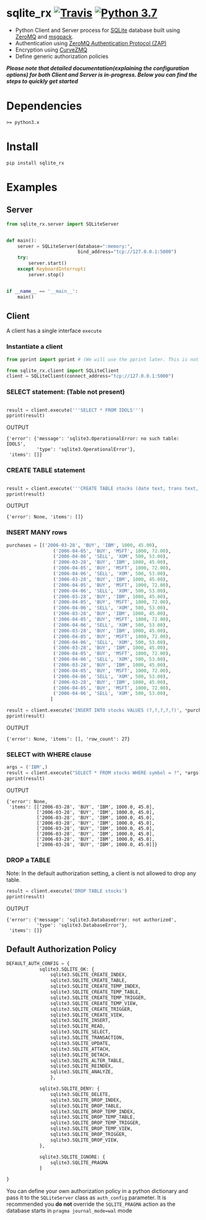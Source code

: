 # sqlite_rx [![Travis](https://travis-ci.org/aosingh/lexpy.svg?branch=master)](https://travis-ci.org/aosingh/sqlite_rx) [![Python 3.7](https://img.shields.io/badge/python-3.7-blue.svg)](https://www.python.org/downloads/release/python-370/)

- Python Client and Server process for [SQLite](https://www.sqlite.org/index.html) database built using [ZeroMQ](http://zguide.zeromq.org/page:all) and [msgpack](https://msgpack.org/index.html).
- Authentication using [ZeroMQ Authentication Protocol (ZAP)](https://rfc.zeromq.org/spec:27/ZAP/)
- Encryption using [CurveZMQ](http://curvezmq.org/)
- Define generic authorization policies


***Please note that detailed documentation(explaining the configuration options) for both Client and Server is in-progress. 
Below you can find the steps to quickly get started***

# Dependencies
    
    >= python3.x

# Install
```commandline
pip install sqlite_rx
```

# Examples

## Server

```python
from sqlite_rx.server import SQLiteServer


def main():
    server = SQLiteServer(database=":memory:",
                          bind_address="tcp://127.0.0.1:5000")
    try:
        server.start()
    except KeyboardInterrupt:
        server.stop()


if __name__ == '__main__':
    main()
```

## Client

A client has a single interface ``execute``

### Instantiate a client

```python
from pprint import pprint # (We will use the pprint later. This is not needed to instantiate an SQLite Client)

from sqlite_rx.client import SQLiteClient
client = SQLiteClient(connect_address="tcp://127.0.0.1:5000")
```

### SELECT statement: (Table not present)
```python

result = client.execute('''SELECT * FROM IDOLS''')
pprint(result)

```
OUTPUT
```text
{'error': {'message': 'sqlite3.OperationalError: no such table: IDOLS',
           'type': 'sqlite3.OperationalError'},
 'items': []}
```

### CREATE TABLE statement

```python

result = client.execute('''CREATE TABLE stocks (date text, trans text, symbol text, qty real, price real)''')
pprint(result)
```
OUTPUT
```text
{'error': None, 'items': []}
```


### INSERT MANY rows

```python
purchases = [('2006-03-28', 'BUY', 'IBM', 1000, 45.00),
                 ('2006-04-05', 'BUY', 'MSFT', 1000, 72.00),
                 ('2006-04-06', 'SELL', 'XOM', 500, 53.00),
                 ('2006-03-28', 'BUY', 'IBM', 1000, 45.00),
                 ('2006-04-05', 'BUY', 'MSFT', 1000, 72.00),
                 ('2006-04-06', 'SELL', 'XOM', 500, 53.00),
                 ('2006-03-28', 'BUY', 'IBM', 1000, 45.00),
                 ('2006-04-05', 'BUY', 'MSFT', 1000, 72.00),
                 ('2006-04-06', 'SELL', 'XOM', 500, 53.00),
                 ('2006-03-28', 'BUY', 'IBM', 1000, 45.00),
                 ('2006-04-05', 'BUY', 'MSFT', 1000, 72.00),
                 ('2006-04-06', 'SELL', 'XOM', 500, 53.00),
                 ('2006-03-28', 'BUY', 'IBM', 1000, 45.00),
                 ('2006-04-05', 'BUY', 'MSFT', 1000, 72.00),
                 ('2006-04-06', 'SELL', 'XOM', 500, 53.00),
                 ('2006-03-28', 'BUY', 'IBM', 1000, 45.00),
                 ('2006-04-05', 'BUY', 'MSFT', 1000, 72.00),
                 ('2006-04-06', 'SELL', 'XOM', 500, 53.00),
                 ('2006-03-28', 'BUY', 'IBM', 1000, 45.00),
                 ('2006-04-05', 'BUY', 'MSFT', 1000, 72.00),
                 ('2006-04-06', 'SELL', 'XOM', 500, 53.00),
                 ('2006-03-28', 'BUY', 'IBM', 1000, 45.00),
                 ('2006-04-05', 'BUY', 'MSFT', 1000, 72.00),
                 ('2006-04-06', 'SELL', 'XOM', 500, 53.00),
                 ('2006-03-28', 'BUY', 'IBM', 1000, 45.00),
                 ('2006-04-05', 'BUY', 'MSFT', 1000, 72.00),
                 ('2006-04-06', 'SELL', 'XOM', 500, 53.00),
                ]

result = client.execute('INSERT INTO stocks VALUES (?,?,?,?,?)', *purchases, execute_many=True)
pprint(result)

```
OUTPUT

```text
{'error': None, 'items': [], 'row_count': 27}
```

### SELECT with WHERE clause
```python
args = ('IBM',)
result = client.execute("SELECT * FROM stocks WHERE symbol = ?", *args)
pprint(result)

```
OUTPUT

```text
{'error': None,
 'items': [['2006-03-28', 'BUY', 'IBM', 1000.0, 45.0],
           ['2006-03-28', 'BUY', 'IBM', 1000.0, 45.0],
           ['2006-03-28', 'BUY', 'IBM', 1000.0, 45.0],
           ['2006-03-28', 'BUY', 'IBM', 1000.0, 45.0],
           ['2006-03-28', 'BUY', 'IBM', 1000.0, 45.0],
           ['2006-03-28', 'BUY', 'IBM', 1000.0, 45.0],
           ['2006-03-28', 'BUY', 'IBM', 1000.0, 45.0],
           ['2006-03-28', 'BUY', 'IBM', 1000.0, 45.0]]}
```

### DROP a TABLE

Note: In the default authorization setting, a client is not allowed to drop any table.

```python
result = client.execute('DROP TABLE stocks')
pprint(result)
```

OUTPUT

```text
{'error': {'message': 'sqlite3.DatabaseError: not authorized',
           'type': 'sqlite3.DatabaseError'},
 'items': []}
```

## Default Authorization Policy


```python
DEFAULT_AUTH_CONFIG = {
            sqlite3.SQLITE_OK: {
                sqlite3.SQLITE_CREATE_INDEX,
                sqlite3.SQLITE_CREATE_TABLE,
                sqlite3.SQLITE_CREATE_TEMP_INDEX,
                sqlite3.SQLITE_CREATE_TEMP_TABLE,
                sqlite3.SQLITE_CREATE_TEMP_TRIGGER,
                sqlite3.SQLITE_CREATE_TEMP_VIEW,
                sqlite3.SQLITE_CREATE_TRIGGER,
                sqlite3.SQLITE_CREATE_VIEW,
                sqlite3.SQLITE_INSERT,
                sqlite3.SQLITE_READ,
                sqlite3.SQLITE_SELECT,
                sqlite3.SQLITE_TRANSACTION,
                sqlite3.SQLITE_UPDATE,
                sqlite3.SQLITE_ATTACH,
                sqlite3.SQLITE_DETACH,
                sqlite3.SQLITE_ALTER_TABLE,
                sqlite3.SQLITE_REINDEX,
                sqlite3.SQLITE_ANALYZE,
                },

            sqlite3.SQLITE_DENY: {
                sqlite3.SQLITE_DELETE,
                sqlite3.SQLITE_DROP_INDEX,
                sqlite3.SQLITE_DROP_TABLE,
                sqlite3.SQLITE_DROP_TEMP_INDEX,
                sqlite3.SQLITE_DROP_TEMP_TABLE,
                sqlite3.SQLITE_DROP_TEMP_TRIGGER,
                sqlite3.SQLITE_DROP_TEMP_VIEW,
                sqlite3.SQLITE_DROP_TRIGGER,
                sqlite3.SQLITE_DROP_VIEW,
            },

            sqlite3.SQLITE_IGNORE: {
                sqlite3.SQLITE_PRAGMA
            }

}
```

You can define your own authorization policy in a python dictionary and pass it to the `SQLiteServer` class
as `auth_config` parameter.
It is recommended you **do not** override the `SQLITE_PRAGMA` action as the database starts in `pragma journal_mode=wal` mode 




